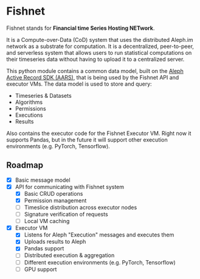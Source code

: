 # Fishnet

Fishnet stands for **Financial time Series Hosting NETwork**.

It is a Compute-over-Data (CoD) system that uses the distributed Aleph.im network as a substrate for computation.
It is a decentralized, peer-to-peer, and serverless system that allows users to run statistical computations on their
timeseries data without having to upload it to a centralized server.

This python module contains a common data model, built on the
[Aleph Active Record SDK (AARS)](https://github.com/aleph-im/active-record-sdk), that is being used by the Fishnet API
and executor VMs. The data model is used to store and query:
- Timeseries & Datasets
- Algorithms
- Permissions
- Executions
- Results

Also contains the executor code for the Fishnet Executor VM. Right now it supports Pandas, but in the future it will
support other execution environments (e.g. PyTorch, Tensorflow).

## Roadmap

- [x] Basic message model
- [x] API for communicating with Fishnet system
  - [x] Basic CRUD operations
  - [x] Permission management
  - [ ] Timeslice distribution across executor nodes
  - [ ] Signature verification of requests
  - [ ] Local VM caching
- [x] Executor VM
  - [x] Listens for Aleph "Execution" messages and executes them
  - [x] Uploads results to Aleph
  - [x] Pandas support
  - [ ] Distributed execution & aggregation
  - [ ] Different execution environments (e.g. PyTorch, Tensorflow)
  - [ ] GPU support

